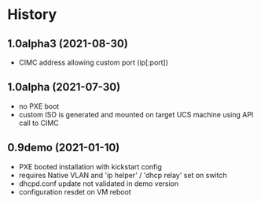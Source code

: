 History
=====================

1.0alpha3 (2021-08-30)
---------------------
* CIMC address allowing custom port (ip[:port])

1.0alpha (2021-07-30)
---------------------
* no PXE boot
* custom ISO is generated and mounted on target UCS machine using API call to CIMC

0.9demo (2021-01-10)
---------------------
* PXE booted installation with kickstart config
* requires Native VLAN and 'ip helper' / 'dhcp relay' set on switch
* dhcpd.conf update not validated in demo version
* configuration resdet on VM reboot

